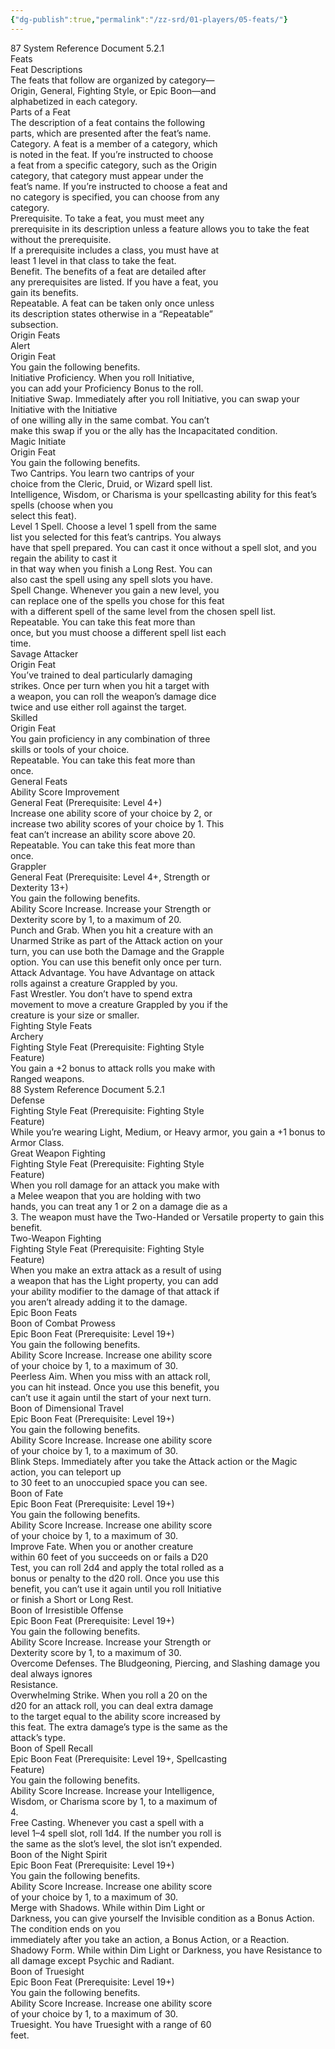 ```yaml
---
{"dg-publish":true,"permalink":"/zz-srd/01-players/05-feats/"}
---
```


87 System Reference Document 5.2.1  
Feats  
Feat Descriptions  
The feats that follow are organized by category—  
Origin, General, Fighting Style, or Epic Boon—and  
alphabetized in each category.  
Parts of a Feat  
The description of a feat contains the following  
parts, which are presented after the feat’s name.  
Category. A feat is a member of a category, which  
is noted in the feat. If you’re instructed to choose  
a feat from a specific category, such as the Origin  
category, that category must appear under the  
feat’s name. If you’re instructed to choose a feat and  
no category is specified, you can choose from any  
category.  
Prerequisite. To take a feat, you must meet any  
prerequisite in its description unless a feature allows you to take the feat without the prerequisite.  
If a prerequisite includes a class, you must have at  
least 1 level in that class to take the feat.  
Benefit. The benefits of a feat are detailed after  
any prerequisites are listed. If you have a feat, you  
gain its benefits.  
Repeatable. A feat can be taken only once unless  
its description states otherwise in a “Repeatable”  
subsection.  
Origin Feats  
Alert  
Origin Feat  
You gain the following benefits.  
Initiative Proficiency. When you roll Initiative,  
you can add your Proficiency Bonus to the roll.  
Initiative Swap. Immediately after you roll Initiative, you can swap your Initiative with the Initiative  
of one willing ally in the same combat. You can’t  
make this swap if you or the ally has the Incapacitated condition.  
Magic Initiate  
Origin Feat  
You gain the following benefits.  
Two Cantrips. You learn two cantrips of your  
choice from the Cleric, Druid, or Wizard spell list.  
Intelligence, Wisdom, or Charisma is your spellcasting ability for this feat’s spells (choose when you  
select this feat).  
Level 1 Spell. Choose a level 1 spell from the same  
list you selected for this feat’s cantrips. You always  
have that spell prepared. You can cast it once without a spell slot, and you regain the ability to cast it  
in that way when you finish a Long Rest. You can  
also cast the spell using any spell slots you have.  
Spell Change. Whenever you gain a new level, you  
can replace one of the spells you chose for this feat  
with a different spell of the same level from the chosen spell list.  
Repeatable. You can take this feat more than  
once, but you must choose a different spell list each  
time.  
Savage Attacker  
Origin Feat  
You’ve trained to deal particularly damaging  
strikes. Once per turn when you hit a target with  
a weapon, you can roll the weapon’s damage dice  
twice and use either roll against the target.  
Skilled  
Origin Feat  
You gain proficiency in any combination of three  
skills or tools of your choice.  
Repeatable. You can take this feat more than  
once.  
General Feats  
Ability Score Improvement  
General Feat (Prerequisite: Level 4+)  
Increase one ability score of your choice by 2, or  
increase two ability scores of your choice by 1. This  
feat can’t increase an ability score above 20.  
Repeatable. You can take this feat more than  
once.  
Grappler  
General Feat (Prerequisite: Level 4+, Strength or  
Dexterity 13+)  
You gain the following benefits.  
Ability Score Increase. Increase your Strength or  
Dexterity score by 1, to a maximum of 20.  
Punch and Grab. When you hit a creature with an  
Unarmed Strike as part of the Attack action on your  
turn, you can use both the Damage and the Grapple  
option. You can use this benefit only once per turn.  
Attack Advantage. You have Advantage on attack  
rolls against a creature Grappled by you.  
Fast Wrestler. You don’t have to spend extra  
movement to move a creature Grappled by you if the  
creature is your size or smaller.  
Fighting Style Feats  
Archery  
Fighting Style Feat (Prerequisite: Fighting Style  
Feature)  
You gain a +2 bonus to attack rolls you make with  
Ranged weapons.  
88 System Reference Document 5.2.1  
Defense  
Fighting Style Feat (Prerequisite: Fighting Style  
Feature)  
While you’re wearing Light, Medium, or Heavy armor, you gain a +1 bonus to Armor Class.  
Great Weapon Fighting  
Fighting Style Feat (Prerequisite: Fighting Style  
Feature)  
When you roll damage for an attack you make with  
a Melee weapon that you are holding with two  
hands, you can treat any 1 or 2 on a damage die as a  
3. The weapon must have the Two-Handed or Versatile property to gain this benefit.  
Two-Weapon Fighting  
Fighting Style Feat (Prerequisite: Fighting Style  
Feature)  
When you make an extra attack as a result of using  
a weapon that has the Light property, you can add  
your ability modifier to the damage of that attack if  
you aren’t already adding it to the damage.  
Epic Boon Feats  
Boon of Combat Prowess  
Epic Boon Feat (Prerequisite: Level 19+)  
You gain the following benefits.  
Ability Score Increase. Increase one ability score  
of your choice by 1, to a maximum of 30.  
Peerless Aim. When you miss with an attack roll,  
you can hit instead. Once you use this benefit, you  
can’t use it again until the start of your next turn.  
Boon of Dimensional Travel  
Epic Boon Feat (Prerequisite: Level 19+)  
You gain the following benefits.  
Ability Score Increase. Increase one ability score  
of your choice by 1, to a maximum of 30.  
Blink Steps. Immediately after you take the Attack action or the Magic action, you can teleport up  
to 30 feet to an unoccupied space you can see.  
Boon of Fate  
Epic Boon Feat (Prerequisite: Level 19+)  
You gain the following benefits.  
Ability Score Increase. Increase one ability score  
of your choice by 1, to a maximum of 30.  
Improve Fate. When you or another creature  
within 60 feet of you succeeds on or fails a D20  
Test, you can roll 2d4 and apply the total rolled as a  
bonus or penalty to the d20 roll. Once you use this  
benefit, you can’t use it again until you roll Initiative  
or finish a Short or Long Rest.  
Boon of Irresistible Offense  
Epic Boon Feat (Prerequisite: Level 19+)  
You gain the following benefits.  
Ability Score Increase. Increase your Strength or  
Dexterity score by 1, to a maximum of 30.  
Overcome Defenses. The Bludgeoning, Piercing, and Slashing damage you deal always ignores  
Resistance.  
Overwhelming Strike. When you roll a 20 on the  
d20 for an attack roll, you can deal extra damage  
to the target equal to the ability score increased by  
this feat. The extra damage’s type is the same as the  
attack’s type.  
Boon of Spell Recall  
Epic Boon Feat (Prerequisite: Level 19+, Spellcasting  
Feature)  
You gain the following benefits.  
Ability Score Increase. Increase your Intelligence,  
Wisdom, or Charisma score by 1, to a maximum of  
4.  
Free Casting. Whenever you cast a spell with a  
level 1–4 spell slot, roll 1d4. If the number you roll is  
the same as the slot’s level, the slot isn’t expended.  
Boon of the Night Spirit  
Epic Boon Feat (Prerequisite: Level 19+)  
You gain the following benefits.  
Ability Score Increase. Increase one ability score  
of your choice by 1, to a maximum of 30.  
Merge with Shadows. While within Dim Light or  
Darkness, you can give yourself the Invisible condition as a Bonus Action. The condition ends on you  
immediately after you take an action, a Bonus Action, or a Reaction.  
Shadowy Form. While within Dim Light or Darkness, you have Resistance to all damage except Psychic and Radiant.  
Boon of Truesight  
Epic Boon Feat (Prerequisite: Level 19+)  
You gain the following benefits.  
Ability Score Increase. Increase one ability score  
of your choice by 1, to a maximum of 30.  
Truesight. You have Truesight with a range of 60  
feet.  